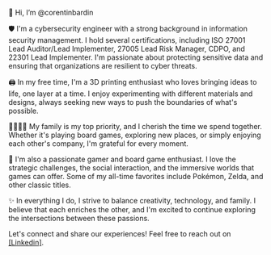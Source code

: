 👋 Hi, I’m @corentinbardin

🛡️ I'm a cybersecurity engineer with a strong background in information security management. I hold several certifications, including ISO 27001 Lead Auditor/Lead Implementer, 27005 Lead Risk Manager, CDPO, and 22301 Lead Implementer.  I'm passionate about protecting sensitive data and ensuring that organizations are resilient to cyber threats.

🖨️ In my free time, I'm a 3D printing enthusiast who loves bringing ideas to life, one layer at a time. I enjoy experimenting with different materials and designs, always seeking new ways to push the boundaries of what's possible.

👨‍👩‍👧‍👦  My family is my top priority, and I cherish the time we spend together. Whether it's playing board games, exploring new places, or simply enjoying each other's company, I'm grateful for every moment.

🎲  I'm also a passionate gamer and board game enthusiast.  I love the strategic challenges, the social interaction, and the immersive worlds that games can offer.  Some of my all-time favorites include Pokémon, Zelda, and other classic titles. 

✨ In everything I do, I strive to balance creativity, technology, and family. I believe that each enriches the other, and I'm excited to continue exploring the intersections between these passions.

Let's connect and share our experiences! 
Feel free to reach out on [[Linkedin]](https://www.linkedin.com/in/corentin-bardin/). 
